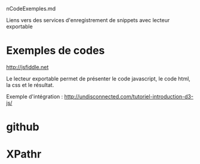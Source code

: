 nCodeExemples.md

Liens vers des services d'enregistrement de snippets avec lecteur exportable

# Exemples de codes

http://jsfiddle.net

Le lecteur exportable permet de présenter le code javascript, le code html, la css et le résultat.

Exemple d'intégration : http://undisconnected.com/tutoriel-introduction-d3-js/

# github

# XPathr
